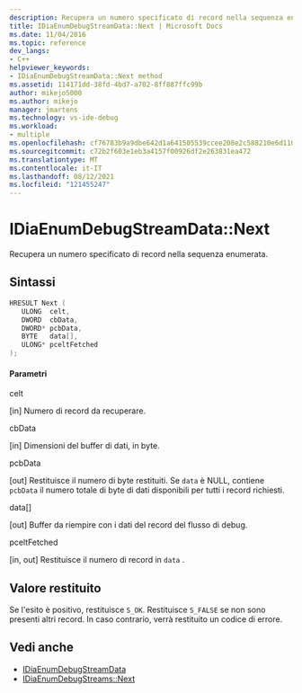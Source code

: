 ```yaml
---
description: Recupera un numero specificato di record nella sequenza enumerata.
title: IDiaEnumDebugStreamData::Next | Microsoft Docs
ms.date: 11/04/2016
ms.topic: reference
dev_langs:
- C++
helpviewer_keywords:
- IDiaEnumDebugStreamData::Next method
ms.assetid: 114171dd-38fd-4bd7-a702-8ff887ffc99b
author: mikejo5000
ms.author: mikejo
manager: jmartens
ms.technology: vs-ide-debug
ms.workload:
- multiple
ms.openlocfilehash: cf76783b9a9dbe642d1a641505539ccee208e2c588210e6d1102ea32fda4b7e9
ms.sourcegitcommit: c72b2f603e1eb3a4157f00926df2e263831ea472
ms.translationtype: MT
ms.contentlocale: it-IT
ms.lasthandoff: 08/12/2021
ms.locfileid: "121455247"
---
```

# <a name="idiaenumdebugstreamdatanext"></a>IDiaEnumDebugStreamData::Next
Recupera un numero specificato di record nella sequenza enumerata.

## <a name="syntax"></a>Sintassi

```C++
HRESULT Next ( 
   ULONG  celt,
   DWORD  cbData,
   DWORD* pcbData,
   BYTE   data[],
   ULONG* pceltFetched
);
```

#### <a name="parameters"></a>Parametri
 celt

[in] Numero di record da recuperare.

 cbData

[in] Dimensioni del buffer di dati, in byte.

 pcbData

[out] Restituisce il numero di byte restituiti. Se `data` è NULL, contiene `pcbData` il numero totale di byte di dati disponibili per tutti i record richiesti.

 data[]

[out] Buffer da riempire con i dati del record del flusso di debug.

 pceltFetched

[in, out] Restituisce il numero di record in `data` .

## <a name="return-value"></a>Valore restituito
 Se l'esito è positivo, restituisce `S_OK`. Restituisce `S_FALSE` se non sono presenti altri record. In caso contrario, verrà restituito un codice di errore.

## <a name="see-also"></a>Vedi anche
- [IDiaEnumDebugStreamData](../../debugger/debug-interface-access/idiaenumdebugstreamdata.md)
- [IDiaEnumDebugStreams::Next](../../debugger/debug-interface-access/idiaenumdebugstreams-next.md)
